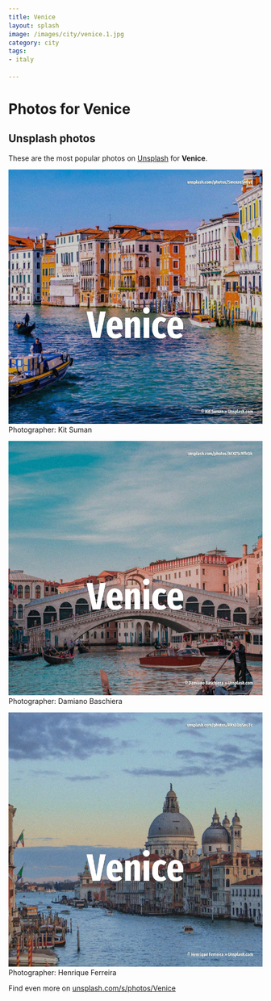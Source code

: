 ```yaml
---
title: Venice
layout: splash
image: /images/city/venice.1.jpg
category: city
tags:
- italy

---
```

# Photos for Venice
 
## Unsplash photos
These are the most popular photos on [Unsplash](https://unsplash.com) for **Venice**.
 
![Venice](/images/city/venice.1.jpg)
Photographer:  Kit Suman
 
![Venice](/images/city/venice.2.jpg)
Photographer:  Damiano Baschiera
 
![Venice](/images/city/venice.3.jpg)
Photographer:  Henrique Ferreira
 
Find even more on [unsplash.com/s/photos/Venice](https://unsplash.com/s/photos/Venice)
 
